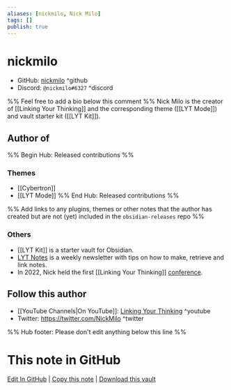 ```yaml
---
aliases: [nickmilo, Nick Milo]
tags: []
publish: true
---
```


# nickmilo

- GitHub: [nickmilo](https://github.com/nickmilo/) ^github
- Discord: `@nickmilo#6327` ^discord
  <!-- - Website: <https://> ^website-->
  <!-- - [[Publish sites|Publish site]]: <https://> ^publish-->

%% Feel free to add a bio below this comment %%
Nick Milo is the creator of [[Linking Your Thinking]] and the corresponding theme ([[LYT Mode]]) and vault starter kit ([[LYT Kit]]).

## Author of

%% Begin Hub: Released contributions %%

### Themes

- [[Cybertron]]
- [[LYT Mode]]
  %% End Hub: Released contributions %%

%% Add links to any plugins, themes or other notes that the author has created but are not (yet) included in the `obsidian-releases` repo %%

<!--
### Unlisted plugins
-->

### Others

- [[LYT Kit]] is a starter vault for Obsidian.
- [LYT Notes](https://lyt.ck.page/e552e5b39e) is a weekly newsletter with tips on how to make, retrieve and link notes.
- In 2022, Nick held the first [[Linking Your Thinking]] [conference](https://www.linkingyourthinking.com/conference).

<!--
## Sponsor this author
-->

<!-- - [[GitHub sponsors]]: [Sponsor @nickmilo on GitHub Sponsors](https://github.com/sponsors/nickmilo) ^github-sponsor-->
<!-- - [[Buy me a coffee]]: <https://> ^buy-me-a-coffee-->
<!-- - [[PayPal]]: <https://> ^paypal-->
<!-- - [[Patreon]]: <https://> ^patreon-->

## Follow this author

- [[YouTube Channels|On YouTube]]: [Linking Your Thinking](https://www.youtube.com/channel/UC85D7ERwhke7wVqskV_DZUA) ^youtube
- Twitter: <https://twitter.com/NickMilo> ^twitter
<!-- - ... -->

%% Hub footer: Please don't edit anything below this line %%

# This note in GitHub

<span class="git-footer">[Edit In GitHub](https://github.dev/obsidian-community/obsidian-hub/blob/main/01%20-%20Community/People/nickmilo.md "git-hub-edit-note") | [Copy this note](https://raw.githubusercontent.com/obsidian-community/obsidian-hub/main/01%20-%20Community/People/nickmilo.md "git-hub-copy-note") | [Download this vault](https://github.com/obsidian-community/obsidian-hub/archive/refs/heads/main.zip "git-hub-download-vault") </span>
